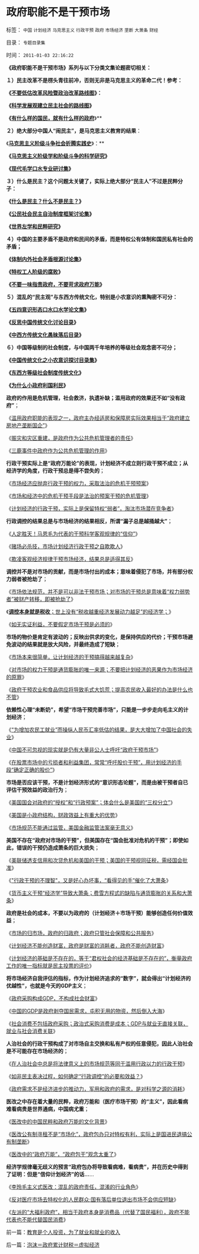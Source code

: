 # 政府职能不是干预市场

标签： `中国` `计划经济` `马克思主义` `行政干预` `政府` `市场经济` `垄断` `大萧条` `财经` 

目录： `专题目录集`

时间： `2011-01-03 22:16:22`

**《政府职能不是干预市场》系列与以下分类文集论题密切相关：**



**１）民主改革不是楞头青往前冲，否则无非是马克思主义的革命二代！参考：**

**《**[**不要低估改革风险暨政治改革路线图**](../../../2010/12/4/不要低估改革的政治风险.md)**》：**

**《**[**科学发展观建立民主社会的路线图**](../../../2009/10/8/科学发展观建立和谐社会的策略路线图.md)**》**

**《[**有什么样的国民，就有什么样的政府**](../../../2010/12/18/有什么样的国民，就有什么样的政府.md)**》**

**２）绝大部分中国人“闹民主”，是马克思主义教育的结果**：

《**[**马克思主义阶级斗争社会折腾实践史**](../../../2010/11/27/马克思主义社会实践史.md)**》：**

**《**[**马克思主义阶级学和阶级斗争的科学研究**](http://www.daifumd.com/_daifumd/blog/%E9%A9%AC%E5%85%8B%E6%80%9D%E4%B8%BB%E4%B9%89%E9%98%B6%E7%BA%A7%E5%AD%A6%E5%92%8C%E9%98%B6%E7%BA%A7%E6%96%97%E4%BA%89%E7%9A%84%E7%A7%91%E5%AD%A6%E7%A0%94%E7%A9%B6)**》**

**《**[**现代毛学口水专业研讨集**](../../../2010/8/13/现代毛学口水专业研讨集.md)**》**

**３）什么是民主？这个问题太关键了，实际上绝大部分“民主人”不过是民粹分子：**

**《**[**什么是民主？什么不是民主？**](../../../2009/10/27/讨论集：什么是democracy？什么不是？.md)**》**

**《**[**公民社会民主自治制度框架讨论集**](../../../2009/10/1/公民社会民主自治制度框架讨论集.md)**》**

**《**[**世界左学和民粹研究**](../../../2010/9/11/世界左学和民粹研究.md)**》**

**４）中国的主要矛盾不是政府和民间的矛盾，而是特权公有体制和国民私有社会的矛盾；**

**《**[**体制内外社会矛盾根源讨论集**](../../../2009/10/11/户籍制度真伪矛盾讨论集.md)**》**

**《**[**特权工人阶级的腐败**](../../../2010/10/2/特权工人阶级的腐败.md)**》**

**《**[**不要一味指责政府，不要苛求政府万能**](../../../2010/12/12/不要一味指责政府.md)**》**

**５）混乱的“民主观”与东西方传统文化，特别是小农意识的熏陶密不可分：**

**《**[**五四意识形态口水口水学论文集**](../../../2010/8/20/意识形态口水学论文集.md)**》**

**《**[**反思中国传统文化讨论目录**](../../../2010/7/23/反思中国传统文化讨论目录.md)**》**

**《**[**中西方传统文化愚昧落后目录**](http://www.daifumd.com/_daifumd/blog/%E4%B8%AD%E8%A5%BF%E6%96%B9%E4%BC%A0%E7%BB%9F%E6%96%87%E5%8C%96%E6%84%9A%E6%98%A7%E8%90%BD%E5%90%8E%E7%9B%AE%E5%BD%95)**》**

**６）中国等级制的社会制度，与中国两千年培养的等级社会观念密不可分；**

**《**[**中国传统文化之小农意识探讨目录集**](../../../2010/2/28/中国传统文化之小农意识探讨目录集.md)**》**

**《**[**东西方等级社会制度传统文化**](../../../2010/7/17/等级社会制度文化.md)**》**

**《[为什么小政府利国利民](../../../2010/12/25/为什么小政府利国利民.md)》**



**政府的作用是危机管理，社会救济，执遗补缺；滥用政府的效果还不如“没有政府”**；

《[滥用政府职能的表现之一，政府主办经适房和保障房实际效果相当于“政府建立房地产垄断国企”](../../../2010/9/25/国企垄断的房老虎会价廉物美吗？.md)》

《[赈灾和灾区重建，是政府作为公共危机管理者的责任](../../../2008/5/23/赈灾和灾区重建，是政府的责任.md)》

《[三鹿事件中政府作为公共危机管理的作用](../../../2008/9/20/公共危机和应对例.md)》

**行政干预实际上是“政府万能论”的表现，计划经济不成立则行政干预不成立；从经济学的角度，行政干预总是得不尝失的**；

《[市场经济应抛弃行政干预的权力，采取法治的危机干预预案](../../../2009/5/16/摒弃行政权力，了解危机干预.md)》

《[市场和经济中的危机干预手段是法治的预案干预的危机管理](../../../2009/5/16/市场和经济中的危机干预.md)》

《[计划经济的行政干预，实际上是保留特权“弱者”，淘汰市场潜在竞争者](http://darthvad.blog.sohu.com/132380995.html)》



**行政调控的结果总是与市场经济的结果相反，所谓“漏子总是越捅越大”**；

《[人定胜天！马恩毛为代表的干预科学客观规律的“信仰”](../../../2009/5/1/人定胜天？马列唯心信仰对客观规律干预冲动.md)》

《[赌场必杀技，市场计划经济行政干预之自欺欺人](../../../2009/5/1/赌场必杀技，市场计划经济行政干预之自欺欺人.md)》

《[欺凌客观经济规律干预市场经济，结果总是适得其反](../../../2008/6/16/欺凌客观经济规律总是适得其反.md)》

**调控并不是对市场的贡献，而是市场付出的成本；意味着侵犯了市场，并有部分权力弱者被抢劫了**；

《[市场依法规范，并不是可以非法干预市场；对市场的干预总是意味着“权力弱势者”被财产转移，即被抢劫了](../../../2009/4/7/市场规范，市场干预和财富转移.md)》

《[**调控本身就是税收**；世上没有“税收越重经济发展动力越足”的经济学；](../../../2010/11/10/调控本身就是税收.md)》

《[如无实证利益，不要假定市场干预是必须的](../../../2010/12/7/脑残救济税不合理.md)》

**市场的物价是肯定有波动的；反映出供求的变化，是保持供应的代价；干预市场避免波动的结果就是放大风险，并最终造成了短缺**；

《[市场本来很简单，让计划经济的干预搞得越来越复杂](../../../2010/12/13/呼吁股市计划经济的市场公害.md)》

《[对市场的权力干预是通货膨胀的唯一来源；不要把计划经济的恶果作为市场经济的原罪](%E5%AF%B9%E5%B8%82%E5%9C%BA%E7%9A%84%E6%9D%83%E5%8A%9B%E5%B9%B2%E9%A2%84%E6%98%AF%E9%80%9A%E8%B4%A7%E8%86%A8%E8%83%80%E7%9A%84%E5%94%AF%E4%B8%80%E6%9D%A5%E6%BA%90%EF%BC%9B)》

《[政府干预农业和食品供应将导致毛式大饥荒；提高农民收入最好的办法是什么也不管](../../../2010/11/16/农产品涨1-消费价格涨100-，农民收入不会提高.md)》



**依赖性心理“未断奶”，希望“市场干预完善市场”，只能是一步步走向毛主义的计划经济**；

《[“为增加农民工就业”而操纵人民币汇率低估的结果，是大大增加了中国社会的失业](../../../2009/10/23/系统工程中的范式和经济学中的定律.md)》

《[中国不可忽视的现实就是仍有大量非公人士呼吁“政府干预市场”](%E4%BA%94%E6%AF%9B%E5%87%B6%E7%8C%9B%E8%B0%81%E6%95%A2%E4%B8%BA%E5%B8%82%E5%9C%BA%E5%85%AC%E5%B9%B3%E8%AF%B4%E8%AF%9D%EF%BC%9F)》

《[在股票市场中的亏损者和利益集团，常常“呼吁股价干预”，用计划经济的手段“确定正确的股价”](../../../2010/9/14/股票市场价格陪审团！.md)》

**市场是否应该干预，不是计划经济形式的“意识形态论题”，而是由被干预者自已评估干预效益的政治行为**；

《[美国国会对政府的“授权”和“行政预案”；体会什么是美国的“三权分立”](../../../2010/9/30/人民币升值，美国将“严重伤害中国人民的感情”.md)》

《[美国是小政府结构，财政效益上有重大的优势](../../../2010/10/1/人民币升值不以中国意志为转移;欧美对华贸易保护难免.md)》

《[市场规范不能通过监管，美国金融监管法案毫无意义](../../../2010/7/9/人民币不升值出口企业永远不会“准备好”.md)》

**美国不存在“政府对市场的干预”，但美国存在“国会批准对危机的干预”；即使如此，错误的干预仍造成萧条的巨大损失**；

《[美联储透支信用和次贷危机和美国的干预；美国的干预视同征税，需经国会批准](../../../2010/12/31/中国银行加盟美联储；减税收缩流动性.md)》

《["行政干预的不理智"，又是好心办坏事，“看得见的手”催化了大萧条](../../../2009/12/26/“看得见的手”催化了大萧条.md)》

《[货币主义干预“经济学”导致大萧条；费雪方程式的缺陷与通货膨胀的关系和大萧条](../../../2010/12/30/货币主义导致恶性通货膨胀和大萧条.md)》

**政府是社会的成本，不要以为政府的（计划经济＋市场干预）能够创造任何价值效益**；

《[市场的归市场，政府的归政府；政府只管社会保障和公共服务](../../../2009/5/10/坚持市场经济思维看经济.md)》

《[计划经济不能创造财富，政府是财富的消耗者，政府不能创造财富](../../../2009/6/19/计划经济创造财富吗？.md)》

《[计划经济的基础是不存在的，等于“君权社会的经济基础是不存在的”，衡量政府工作的唯一指标就是民主投票的评价](../../../2010/3/9/衡量计划经济的指标是不存在的.md)》

**将市场经济自我评估的指标，作为计划经济追求的“数字”，就会得出“计划经济的优越性”，也就是今天的GDP主义**；

《[政府采购构成GDP，不构成社会财富](../../../2008/8/25/价值守恒定律：交换决定价值，政府采购与泡沫GDP.md)》

《[中国的GDP是政府剥夺国民需求，屯积无用的物资，然后倒入大海](../../../2010/5/30/只有资本主义才存在社会保障.md)》

《[社会消费不包括政府采购；政治式采购消费是成本；GDP与就业无直接关联，就业与社会消费关联](http://hi.baidu.com/darthchn/blog/item/36936ecb167ce64bf31fe743.html)》

**人治社会的行政干预构成了对市场自主交换和私有产权的任意侵犯，因此人治社会是不可能存在市场经济的**；

《[在人治社会中总是将法律意义上的市场规范等同于滥用行政以力的行政干预](../../../2009/4/8/市场法律规范被混同行政干预.md)》

《[如非民主表决过程，如何确定“行政调控”的必要和效益？](../../../2010/12/8/世界本无真理对错，只在于选择权和代价归谁；.md)》

《[政府需求不是经济进步的推动力，军用和政府的需求，是对科学之源的消耗](../../../2010/6/15/技术发明是人类社会的成本；马克思主义完胜基督教文化.md)》

**医改之中存在着大量的民粹，政府万能和（医疗市场干预）的“主义”，因此看病难看病贵是世界通病，中国病尤重**；

《[医改中的中国民粹和政府万能的文化背景](../../../2010/7/18/医改唯一出路就是市场经济去特权化.md)》

《[医改公有制寻租不是“市场化”，政府包办只对特权有利，实际上是国进民退搞公有制垄断](../../../2010/7/14/公有制寻租不是“市场化”；医疗市场化有税后公共医保.md)》

《[医改中的“政府万能”，“政府包干”观念太重了](../../../2010/7/12/“医疗是公共产品说”极其荒唐；医疗不是公共产品.md)》

**经济学规律毫无歧义的预言“政府包办将导致看病难，看病贵”，并在历史中得到了证明：但是“信仰计划经济”的话…**…

《[李玲毛主义式医改：混乱的政府责任，混淆的行业角色](../../../2007/11/24/评李玲医改：混乱的政府责任，混淆的行业角色.md)》

《[反对医疗市场去特权化的人民群众;国有落后单位退出市场不会供应短缺](../../../2010/8/3/反对医疗市场去特权化的人民群众.md)》

《[左派的“大福利政府”，相当于政府本身是消费品（代替了国民福利），政府不能代表也不能代替国民消费](../../../2010/3/27/生产的价值是消费者的体验；政府无法代替.md)》



前一篇：[教育是个人投资，为了就业和就业的收入](../../../2011/1/3/教育是个人投资，为了就业和就业的收入.md)

后一篇：[泡沫＝政府累计财税＝虚拟经济](../../../2011/1/4/泡沫＝政府累计财税＝虚拟经济.md)